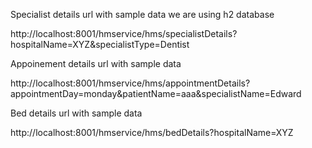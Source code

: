 Specialist details url with sample data
we are using h2 database

http://localhost:8001/hmservice/hms/specialistDetails?hospitalName=XYZ&specialistType=Dentist

Appoinement details url with sample data

http://localhost:8001/hmservice/hms/appointmentDetails?appointmentDay=monday&patientName=aaa&specialistName=Edward

Bed details url with sample data

http://localhost:8001/hmservice/hms/bedDetails?hospitalName=XYZ
